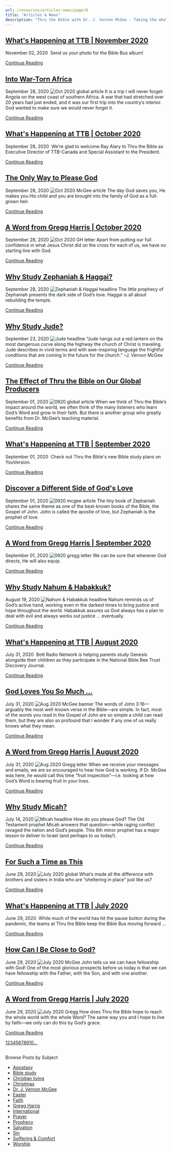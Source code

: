 ```yaml
---
url: /resources/articles-news/page/8
title: "Articles & News"
description: "Thru the Bible with Dr. J. Vernon McGee - Taking the whole Word to the whole world"
---
```







## [What's Happening at TTB | November 2020](../news/2020/11/02/what's-happening-at-ttb-november-2020)


November 02, 2020
![]()
Send us your photo for the Bible Bus album!


[Continue Reading](../news/2020/11/02/what's-happening-at-ttb-november-2020)




## [Into War-Torn Africa](../news/2020/09/28/into-war-torn-africa)


September 28, 2020
![](https://ttb.org/images/default-source/features-and-news/oct-2020-global-articlea8299504-2632-4997-ac52-6d29a1c3e2d4.jpg?sfvrsn=98721f16_1 "Oct 2020 global article")
It is a trip I will never forget: Angola on the west coast of southern Africa. A war that had stretched over 20 years had just ended, and it was our first trip into the country’s interior. God wanted to make sure we would never forget it.


[Continue Reading](../news/2020/09/28/into-war-torn-africa)




## [What's Happening at TTB | October 2020](../news/2020/09/28/what's-happening-at-ttb-october-2020)


September 28, 2020
![]()
We’re glad to welcome Ray Alary to Thru the Bible as Executive Director of TTB-Canada and Special Assistant to the President.


[Continue Reading](../news/2020/09/28/what's-happening-at-ttb-october-2020)




## [The Only Way to Please God](../features/2020/09/28/the-only-way-to-please-god)


September 28, 2020
![](https://ttb.org/images/default-source/features-and-news/oct-2020-mcgee-articleeb5f25de-391d-4217-80d2-189e8ad985d7.jpg?sfvrsn=c7721f16_1 "Oct 2020 McGee article")
The day God saves you, He makes you His child and you are brought into the family of God as a full-grown heir.


[Continue Reading](../features/2020/09/28/the-only-way-to-please-god)




## [A Word from Gregg Harris | October 2020](../features/2020/09/28/a-word-from-gregg-harris-october-2020)


September 28, 2020
![](https://ttb.org/images/default-source/features-and-news/oct-2020-gh-letter1b7b2177-1888-4140-b8e6-20669e40ce64.jpg?sfvrsn=6b711f16_1 "Oct 2020 GH letter")
Apart from putting our full confidence in what Jesus Christ did on the cross for each of us, we have no starting line with God.


[Continue Reading](../features/2020/09/28/a-word-from-gregg-harris-october-2020)




## [Why Study Zephaniah & Haggai?](../features/2020/09/28/why-study-zephaniah-haggai)


September 28, 2020
![](https://ttb.org/images/default-source/why-study/zephaniah-haggai-headlinee65c671f-f5db-4269-b1a0-174d8836ad88.jpg?sfvrsn=40711f16_1 "Zephaniah & Haggai headline")
The little prophecy of Zephaniah presents the dark side of God’s love. Haggai is all about rebuilding the temple.


[Continue Reading](../features/2020/09/28/why-study-zephaniah-haggai)




## [Why Study Jude?](../features/2020/09/23/why-study-jude)


September 23, 2020
![](https://ttb.org/images/default-source/why-study/jude-headline9973ad99-9dc9-4576-a3fb-d5527936abed.jpg?sfvrsn=57781f16_1 "Jude headline")
“Jude hangs out a red lantern on the most dangerous curve along the highway the church of Christ is traveling. Jude describes in vivid terms and with awe-inspiring language the frightful conditions that are coming in the future for the church.” –J. Vernon McGee


[Continue Reading](../features/2020/09/23/why-study-jude)




## [The Effect of Thru the Bible on Our Global Producers](../news/2020/09/01/the-effect-of-thru-the-bible-on-our-global-producers)


September 01, 2020
![](https://ttb.org/images/default-source/features-and-news/0920-global-article63f78c14-c6b2-4ffa-8adf-731a1a492cf9.jpg?sfvrsn=13781f16_1 "0920 global article")
When we think of Thru the Bible’s impact around the world, we often think of the many listeners who learn God’s Word and grow in their faith. But there is another group who greatly benefits from Dr. McGee’s teaching material.


[Continue Reading](../news/2020/09/01/the-effect-of-thru-the-bible-on-our-global-producers)




## [What's Happening at TTB | September 2020](../news/2020/09/01/what's-happening-at-ttb-september-2020)


September 01, 2020
![]()
Check out Thru the Bible's new Bible study plans on YouVersion.


[Continue Reading](../news/2020/09/01/what's-happening-at-ttb-september-2020)




## [Discover a Different Side of God's Love](../features/2020/09/01/discover-a-different-side-of-god's-love)


September 01, 2020
![](https://ttb.org/images/default-source/features-and-news/0920-mcgee-article7cc4a000-e0f3-4178-a07b-880fdd8b95d5.jpg?sfvrsn=68781f16_1 "0920 mcgee article")
The tiny book of Zephaniah shares the same theme as one of the best-known books of the Bible, the Gospel of John. John is called the apostle of love, but Zephaniah is the prophet of love.


[Continue Reading](../features/2020/09/01/discover-a-different-side-of-god's-love)




## [A Word from Gregg Harris | September 2020](../features/2020/09/01/a-word-from-gregg-harris-september-2020)


September 01, 2020
![](https://ttb.org/images/default-source/features-and-news/0920-gregg-lettere630f475-cccf-46f2-8eb2-6fff0747cbf9.jpg?sfvrsn=9d781f16_1 "0920 gregg letter")
We can be sure that wherever God directs, He will also equip.


[Continue Reading](../features/2020/09/01/a-word-from-gregg-harris-september-2020)




## [Why Study Nahum & Habakkuk?](../features/2020/08/19/why-study-nahum-habakkuk)


August 19, 2020
![](https://ttb.org/images/default-source/features-and-news/nahum-habakkuk-headlinec86e140a-9313-41dd-8873-413f98a7f04a.jpg?sfvrsn=88161f16_1 "Nahum & Habakkuk headline")
Nahum reminds us of God’s active hand, working even in the darkest times to bring justice and hope throughout the world. Habakkuk assures us God always has a plan to deal with evil and always works out justice … eventually.


[Continue Reading](../features/2020/08/19/why-study-nahum-habakkuk)




## [What's Happening at TTB | August 2020](../news/2020/07/31/what's-happening-at-ttb-august-2020)


July 31, 2020
![]()
Bott Radio Network is helping parents study Genesis alongside their children as they participate in the National Bible Bee Trust Discovery Journal.


[Continue Reading](../news/2020/07/31/what's-happening-at-ttb-august-2020)




## [God Loves You So Much …](../features/2020/07/31/god-loves-you-so-much)


July 31, 2020
![](https://ttb.org/images/default-source/features-and-news/aug-2020-mcgee-bannerd09ed348-de5c-4461-9912-31683d7dc8a5.jpg?sfvrsn=3c151f16_1 "Aug 2020 McGee banner")
The words of John 3:16—arguably the most well-known verse in the Bible—are simple. In fact, most of the words you read in the Gospel of John are so simple a child can read them, but they are also so profound that I wonder if any one of us really knows what they mean.


[Continue Reading](../features/2020/07/31/god-loves-you-so-much)




## [A Word from Gregg Harris | August 2020](../features/2020/07/31/a-word-from-gregg-harris-august-2020)


July 31, 2020
![](https://ttb.org/images/default-source/features-and-news/aug-2020-gregg-letter7e97e098-c32d-422c-ae5b-e1dd4d99ed31.jpg?sfvrsn=e0161f16_1 "Aug 2020 Gregg letter")
When we receive your messages and emails, we are so encouraged to hear how God is working. If Dr. McGee was here, he would call this time “fruit inspection”—i.e. looking at how God’s Word is bearing fruit in your lives.


[Continue Reading](../features/2020/07/31/a-word-from-gregg-harris-august-2020)




## [Why Study Micah?](../features/2020/07/14/why-study-micah)


July 14, 2020
![](https://ttb.org/images/default-source/why-study/micah-headline9f180478-aaf7-4f78-84bf-cdd50554541e.jpg?sfvrsn=b241f16_1 "Micah headline")
How do you please God? The Old Testament prophet Micah answers that question—while raging conflict ravaged the nation and God’s people. This 6th minor prophet has a major lesson to deliver to Israel (and perhaps to us today!).


[Continue Reading](../features/2020/07/14/why-study-micah)




## [For Such a Time as This](../news/2020/06/29/for-such-a-time-as-this)


June 29, 2020
![](https://ttb.org/images/default-source/features-and-news/july-2020-globalca6bf1db-6f78-4d41-8e8f-277d6348166a.jpg?sfvrsn=bf251f16_1 "July 2020 global")
What’s made all the difference with brothers and sisters in India who are “sheltering in place” just like us?


[Continue Reading](../news/2020/06/29/for-such-a-time-as-this)




## [What's Happening at TTB | July 2020](../news/2020/06/29/what's-happening-at-ttb-july-2020)


June 29, 2020
![]()
While much of the world has hit the pause button during the pandemic, the teams at Thru the Bible keep the Bible Bus moving forward ...


[Continue Reading](../news/2020/06/29/what's-happening-at-ttb-july-2020)




## [How Can I Be Close to God?](../features/2020/06/29/how-can-i-be-close-to-god)


June 29, 2020
![](https://ttb.org/images/default-source/features-and-news/july-2020-mcgeea38533d4-0fe8-4557-a313-f198e15052d8.jpg?sfvrsn=e6251f16_1 "July 2020 McGee")
John tells us we can have fellowship with God! One of the most glorious prospects before us today is that we can have fellowship with the Father, with the Son, and with one another.


[Continue Reading](../features/2020/06/29/how-can-i-be-close-to-god)




## [A Word from Gregg Harris | July 2020](../features/2020/06/29/a-word-from-gregg-harris-july-2020)


June 29, 2020
![](https://ttb.org/images/default-source/features-and-news/july-2020-gregg9f00e2d4-759d-4887-bdd8-f9fc485398d1.jpg?sfvrsn=3f241f16_1 "July 2020 Gregg")
How does Thru the Bible hope to reach the whole world with the whole Word? The same way you and I hope to live by faith—we only can do this by God’s grace.


[Continue Reading](../features/2020/06/29/a-word-from-gregg-harris-july-2020)





[1](https://ttb.org/resources/articles-news)[2](https://ttb.org/resources/articles-news/page/2)[3](https://ttb.org/resources/articles-news/page/3)[4](https://ttb.org/resources/articles-news/page/4)[5](https://ttb.org/resources/articles-news/page/5)[6](https://ttb.org/resources/articles-news/page/6)[7](https://ttb.org/resources/articles-news/page/7)[8](https://ttb.org/resources/articles-news/page/8)[9](https://ttb.org/resources/articles-news/page/9)[10](https://ttb.org/resources/articles-news/page/10)[...](https://ttb.org/resources/articles-news/page/11)





## 
 Browse Posts by Subject


* [Apostasy](/resources/articles-news/-in-tags/tags/Apostasy)
* [Bible study](/resources/articles-news/-in-tags/tags/Bible-study)
* [Christian living](/resources/articles-news/-in-tags/tags/Christian-living)
* [Christmas](/resources/articles-news/-in-tags/tags/Christmas)
* [Dr. J. Vernon McGee](/resources/articles-news/-in-tags/tags/Dr-J-Vernon-McGee)
* [Easter](/resources/articles-news/-in-tags/tags/easter)
* [Faith](/resources/articles-news/-in-tags/tags/Faith)
* [Gregg Harris](/resources/articles-news/-in-tags/tags/Gregg-Harris)
* [International](/resources/articles-news/-in-tags/tags/International)
* [Prayer](/resources/articles-news/-in-tags/tags/prayer)
* [Prophecy](/resources/articles-news/-in-tags/tags/Prophecy)
* [Salvation](/resources/articles-news/-in-tags/tags/Salvation)
* [Sin](/resources/articles-news/-in-tags/tags/sin)
* [Suffering & Comfort](/resources/articles-news/-in-tags/tags/Suffering-Comfort)
* [Worship](/resources/articles-news/-in-tags/tags/worship)






